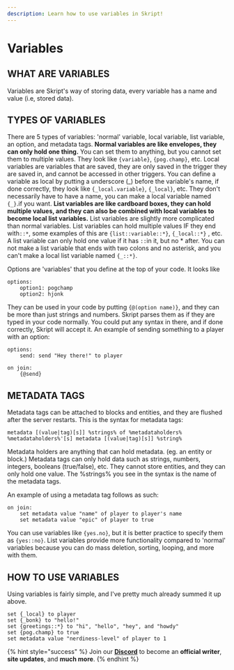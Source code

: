 ```yaml
---
description: Learn how to use variables in Skript!
---
```


# Variables

## **WHAT ARE VARIABLES**

Variables are Skript's way of storing data, every variable has a name and value \(i.e, stored data\).

## **TYPES OF VARIABLES**

There are 5 types of variables: 'normal' variable, local variable, list variable, an option, and metadata tags. **Normal variables are like envelopes, they can only hold one thing.** You can set them to anything, but you cannot set them to multiple values. They look like `{variable}`, `{pog.champ}`, etc. Local variables are variables that are saved, they are only saved in the trigger they are saved in, and cannot be accessed in other triggers. You can define a variable as local by putting a underscore \(\_\) before the variable's name, if done correctly, they look like `{_local.variable}`, `{_local}`, etc. They don't necessarily have to have a name, you can make a local variable named `{_}`.if you want. **List variables are like cardboard boxes, they can hold multiple values, and they can also be combined with local variables to become local list variables.** List variables are slightly more complicated than normal variables. List variables can hold multiple values IF they end with`::*`, some examples of this are `{list::variable::*}`, `{_local::*}` , etc. A list variable can only hold one value if it has `::`in it, but no \* after. You can not make a list variable that ends with two colons and no asterisk, and you can't make a local list variable named `{_::*}`.

Options are 'variables' that you define at the top of your code. It looks like

```text
options:
    option1: pogchamp
    option2: hjonk
```

They can be used in your code by putting `{@(option name)}`, and they can be more than just strings and numbers. Skript parses them as if they are typed in your code normally. You could put any syntax in there, and if done correctly, Skript will accept it. An example of sending something to a player with an option:

```text
options:
    send: send "Hey there!" to player

on join:
    {@send}
```

## METADATA TAGS

Metadata tags can be attached to blocks and entities, and they are flushed after the server restarts. This is the syntax for metadata tags:

```text
metadata [(value|tag)[s]] %strings% of %metadataholders%
%metadataholders%'[s] metadata [(value|tag)[s]] %string%
```

Metadata holders are anything that can hold metadata. \(eg. an entity or block.\) Metadata tags can only hold data such as strings, numbers, integers, booleans \(true/false\), etc. They cannot store entities, and they can only hold one value. The %strings% you see in the syntax is the name of the metadata tags.

An example of using a metadata tag follows as such:

```text
on join:
    set metadata value "name" of player to player's name
    set metadata value "epic" of player to true
```

You can use variables like `{yes.no}`, but it is better practice to specify them as `{yes::no}`. List variables provide more functionality compared to 'normal' variables because you can do mass deletion, sorting, looping, and more with them.

## **HOW TO USE VARIABLES**

 Using variables is fairly simple, and I've pretty much already summed it up above.

```text
set {_local} to player
set {_bonk} to "hello!"
set {greetings::*} to "hi", "hello", "hey", and "howdy"
set {pog.champ} to true
set metadata value "nerdiness-level" of player to 1
```

{% hint style="success" %}
Join our **[Discord](https://invite.gg/minehutxyz)** to become an **official writer**, **site updates**, and **much more**.
{% endhint %}

